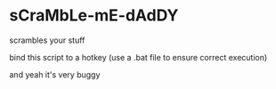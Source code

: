 # sCraMbLe-mE-dAdDY
scrambles your stuff

bind this script to a hotkey (use a .bat file to ensure correct execution)

and yeah it's very buggy
